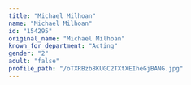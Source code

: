 ```yaml
---
title: "Michael Milhoan"
name: "Michael Milhoan"
id: "154295"
original_name: "Michael Milhoan"
known_for_department: "Acting"
gender: "2"
adult: "false"
profile_path: "/oTXRBzb8KUGC2TXtXEIheGjBANG.jpg"
---
```

